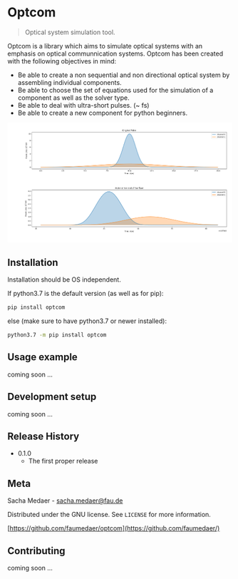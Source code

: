 # Optcom
> Optical system simulation tool.

Optcom is a library which aims to simulate optical systems with an emphasis on optical communnication systems. Optcom has been created with the following objectives in mind:
* Be able to create a non sequential and non directional optical system by assembling individual components.
* Be able to choose the set of equations used for the simulation of a component as well as the solver type.
* Be able to deal with ultra-short pulses. (~ fs)
* Be able to create a new component for python beginners.

![](simple_fiber_example.png)

## Installation
Installation should be OS independent.

If python3.7 is the default version (as well as for pip):

```sh
pip install optcom
```

else (make sure to have python3.7 or newer installed):

```sh
python3.7 -m pip install optcom
```

## Usage example

coming soon ...

## Development setup

coming soon ...

## Release History

* 0.1.0
    * The first proper release

## Meta

Sacha Medaer - sacha.medaer@fau.de

Distributed under the GNU license. See ``LICENSE`` for more information.

[https://github.com/faumedaer/optcom](https://github.com/faumedaer/)

## Contributing

coming soon ...

<!-- Markdown link & img dfn's -->
